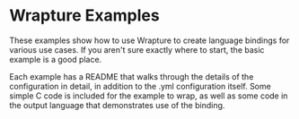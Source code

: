 # Wrapture Examples

These examples show how to use Wrapture to create language bindings for various
use cases. If you aren't sure exactly where to start, the basic example is a
good place.

Each example has a README that walks through the details of the configuration in
detail, in addition to the .yml configuration itself. Some simple C code is
included for the example to wrap, as well as some code in the output language
that demonstrates use of the binding.
